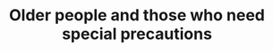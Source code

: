 ---
banner:
  content: If you think you have been exposed to COVID-19 and develop a fever and
    symptoms, such as cough or difficulty breathing, call your healthcare provider
    for medical advice.
  display: false
  heading: Call your doctor
layout: category
name: older-people-special-precautions
owner: CDC
questions:
- who-is-at-higher-risk-for-serious-illness-from-covid-19
- are-people-with-disabilities-at-higher-risk
- what-should-people-at-higher-risk-of-serious-illness-with-covid-19-do
- additional-steps-child-special-healthcare-need
- risk-for-complications-from-covid-19-if-i-smoke-cigarettes
- risk-for-complications-from-covid-19-if-i-vape-tobacco-or-nicotine
redirect_from:
- /underlying-conditions/
- /underlying-conditions/how-were-the-underlying-conditions-selected/
- /how-were-the-underlying-conditions-selected/
- /underlying-conditions/what-about-underlying-medical-conditions-that-are-not-included-on-this-list/
- /what-about-underlying-medical-conditions-that-are-not-included-on-this-list/
- /underlying-conditions/what-does-well-controlled-mean/
- /what-does-well-controlled-mean/
- /underlying-conditions/what-does-more-sever-illness-mean/
- /what-does-more-sever-illness-mean/
- /what-does-more-severe-illness-mean/
title: Older people and those who need special precautions
---